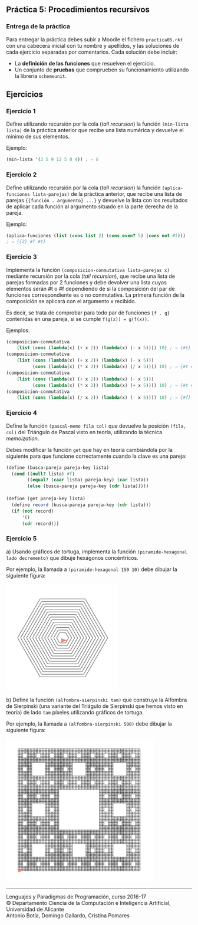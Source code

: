 ## Práctica 5: Procedimientos recursivos

### Entrega de la práctica

Para entregar la práctica debes subir a Moodle el fichero
`practica05.rkt` con una cabecera inicial con tu nombre y apellidos, y
las soluciones de cada ejercicio separadas por comentarios. Cada
solución debe incluir:

- La **definición de las funciones** que resuelven el ejercicio.
- Un conjunto de **pruebas** que comprueben su funcionamiento
  utilizando la librería `schemeunit`.

## Ejercicios

### Ejercicio 1

Define utilizando recursión por la cola (_tail recursion_) la función
`(min-lista lista)` de la práctica anterior que recibe una lista
numérica y devuelve el mínimo de sus elementos.

Ejemplo:

```scheme
(min-lista '(2 5 9 12 5 0 4)) ; ⇒ 0
```

### Ejercicio 2

Define utilizando recursión por la cola (_tail recursion_) la función
`(aplica-funciones lista-parejas)` de la práctica anterior, que recibe
una lista de parejas `{{función . argumento} ...}` y devuelve la lista
con los resultados de aplicar cada función al argumento situado en la
parte derecha de la pareja.

Ejemplo:

```scheme
(aplica-funciones (list (cons list 2) (cons even? 5) (cons not #f))) 
; ⇒ {{2} #f #t}
```


### Ejercicio 3

Implementa la función `(composicion-conmutativa lista-parejas x)`
mediante recursión por la cola (_tail recursion_), que recibe una
lista de parejas formadas por 2 funciones y debe devolver una lista
cuyos elementos serán #t o #f dependiendo de si la composición del par
de funciones correspondiente es o no conmutativa. La primera función
de la composición se aplicará con el argumento x recibido.

Es decir, se trata de comprobar para todo par de funciones `{f . g}`
contenidas en una pareja, si se cumple `f(g(x)) = g(f(x))`.
                        
Ejemplos:

```scheme
(composicion-conmutativa 
    (list (cons (lambda(x) (+ x 2)) (lambda(x) (- x 5)))) 10) ; ⇒ {#t}
(composicion-conmutativa 
    (list (cons (lambda(x) (+ x 2)) (lambda(x) (- x 5)))
          (cons (lambda(x) (* x 2)) (lambda(x) (/ x 5)))) 10) ; ⇒ {#t #t}
(composicion-conmutativa 
    (list (cons (lambda(x) (+ x 2)) (lambda(x) (- x 5)))
          (cons (lambda(x) (* x 2)) (lambda(x) (+ x 5)))) 10) ; ⇒ {#t #f}
(composicion-conmutativa 
    (list (cons (lambda(x) (/ x 2)) (lambda(x) (- x 5)))) 10) ; ⇒ {#f}
```

### Ejercicio 4

Define la función `(pascal-memo fila col)` que devuelve la posición
`(fila, col)` del Triángulo de Pascal visto en teoría, utilizando la
técnica _memoization_. 

Debes modificar la función `get` que hay en teoría cambiándola por la
siguiente para que funcione correctamente cuando la clave es una pareja:

```scheme
(define (busca-pareja pareja-key lista)
  (cond ((null? lista) #f)
        ((equal? (caar lista) pareja-key) (car lista))
        (else (busca-pareja pareja-key (cdr lista)))))
        
(define (get pareja-key lista)
  (define record (busca-pareja pareja-key (cdr lista)))
  (if (not record)
      '()
      (cdr record)))
```


### Ejercicio 5

a) Usando gráficos de tortuga, implementa la función
`(piramide-hexagonal lado decremento)` que dibuje hexágonos
concéntricos.

Por ejemplo, la llamada a `(piramide-hexagonal 150 10)` debe dibujar
la siguiente figura:

<img src="imagenes/hexagono.png" width="300px"/>

b) Define la función `(alfombra-sierpinski tam)` que construya la
Alfombra de Sierpinski (una variante del Triágulo de Sierpinski que
hemos visto en teoría) de lado `tam` píxeles utilizando gráficos de
tortuga. 

Por ejemplo, la llamada a `(alfombra-sierpinski 500)` debe dibujar la
siguiente figura:

<img src="imagenes/alfombra-sierpinski.png" width="400px"/>

----

Lenguajes y Paradigmas de Programación, curso 2016-17  
© Departamento Ciencia de la Computación e Inteligencia Artificial, Universidad de Alicante  
Antonio Botía, Domingo Gallardo, Cristina Pomares  
